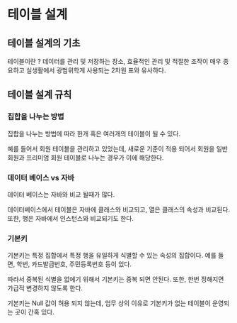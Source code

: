 # 테이블 설계

## 테이블 설계의 기초

테이블이란 ? 데이터를 관리 및 저장하는 장소, 효율적인 관리 및 적절한 조작이 매우 종요하고 실생활에서 광범위학게 사용되는 2차원 표와 유사하다.

## 테이블 설계 규칙

### 집합을 나누는 방법

집합을 나누는 방법에 따라 한개 혹은 여러개의 테이블이 될 수 있다.

예를 들어서 회원 테이블을 관리하고 있었는데, 새로운 기준이 적용 되어서 회원을 일반 회원과 프리미엄 회원 테이블로 나누는 경우가 이에 해당한다.

### 데이터 베이스 vs 자바

데이터 베이스는 자바와 비교 될때가 많다.

데이터베이스에서 테이블은 자바에 클래스와 비교되고, 열은 클래스의 속성과 비교된다. 또한, 행은 자바에서 인스턴스와 비교되기도 한다.

### 기본키

기본키는 특정 집합에서 특정 행을 유일하게 식별할 수 있는 속성의 집합이다. 예를 들면, 학번, 카드발급번호, 주민등록번호 등이 있다.

따라서 중복된 식별을 없에기 위해서 기본키는 중복 되면 안된다. 또한, 한번 정해지면 가급적 변경하지 않도록 한다.

기본키는 Null 값이 허용 되지 않는데, 업무 상의 이유로 기본키가 없는 테이블이 운영되는 곳이 간혹 있다.
